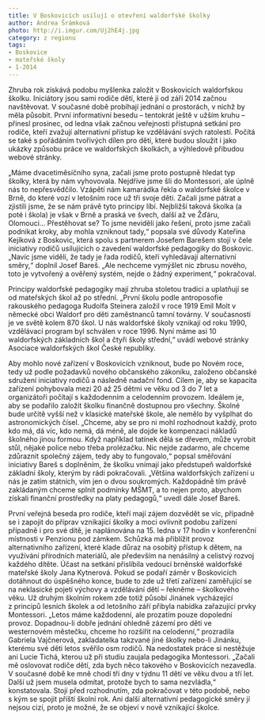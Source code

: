```yaml
---
title: V Boskovicích usilují o otevření waldorfské školky
author: Andrea Šrámková
photo: http://i.imgur.com/Uj2hE4j.jpg
category: z regionu
tags:
- Boskovice
- mateřské školy
- 1-2014
---
```


Zhruba rok získává podobu myšlenka založit v Boskovicích waldorfskou školku. Iniciátory jsou sami rodiče dětí, které ji od září 2014 začnou navštěvovat. V současné době probíhají jednání o prostorách, v nichž by měla působit. První informativní besedu – tentokrát ještě v užším kruhu – přinesl prosinec, od ledna však začnou veřejnosti přístupná setkání pro rodiče, kteří zvažují alternativní přístup ke vzdělávání svých ratolestí. Počítá se také s pořádáním tvořivých dílen pro děti, které budou sloužit i jako ukázky způsobu práce ve waldorfských školkách, a výhledově přibudou webové stránky.

„Máme dvacetiměsíčního syna, začali jsme proto postupně hledat typ školky, která by nám vyhovovala. Nejdříve jsme šli do Montessori, ale úplně nás to nepřesvědčilo. Vzápětí nám kamarádka řekla o waldorfské školce v Brně, do které vozí v letošním roce už tři svoje děti. Začali jsme pátrat a zjistili jsme, že se nám právě tyto principy líbí. Nejbližší taková školka (a poté i škola) je však v Brně a praská ve švech, další až ve Žďáru, Olomouci… Přestěhovat se? To jsme neviděli jako řešení, proto jsme začali podnikat kroky, aby mohla vzniknout tady,“ popsala své důvody Kateřina Kejíková z Boskovic, která spolu s partnerem Josefem Barešem stojí v čele iniciativy rodičů usilujících o zavedení waldorfské pedagogiky do Boskovic.
„Navíc jsme viděli, že tady je řada rodičů, kteří vyhledávají alternativní směry,“ doplnil Josef Bareš. „Ale nechceme vymýšlet nic zbrusu nového, toto je vytvořený a ověřený systém, nejde o žádný experiment,“ pokračoval.

Principy waldorfské pedagogiky mají zhruba stoletou tradici a uplatňují se od mateřských škol až po střední. „První školu podle antroposofie rakouského pedagoga Rudolfa Steinera založil v roce 1919 Emil Molt v německé obci Waldorf pro děti zaměstnanců tamní továrny. V současnosti je ve světě kolem 870 škol. U nás waldorfské školy vznikají od roku 1990, vzdělávací program byl schválen v roce 1996. Nyní máme asi 10 waldorfských základních škol a čtyři školy střední,“ uvádí webové stránky Asociace waldorfských škol České republiky.

Aby mohlo nové zařízení v Boskovicích vzniknout, bude po Novém roce, tedy už podle požadavků nového občanského zákoníku, založeno občanské sdružení iniciativy rodičů a následně nadační fond. Cílem je, aby se kapacita zařízení pohybovala mezi 20 až 25 dětmi ve věku od 3 do 7 let a organizátoři počítají s každodenním a celodenním provozem. Ideálem je, aby se podařilo založit školku finančně dostupnou pro všechny. Školné bude určitě vyšší než v klasické mateřské škole, ale nemělo by vyšplhat do astronomických čísel. „Chceme, aby se pro ni mohl rozhodnout každý, proto kdo má, dá víc, kdo nemá, dá méně, ale dojde ke kompenzaci nákladů školného jinou formou. Když například tatínek dělá se dřevem, může vyrobit stůl, nějaké police nebo třeba prolézačku. Nic nejde zadarmo, ale chceme zdůraznit společný zájem, tedy aby to fungovalo,“ popsal směřování iniciativy Bareš s doplněním, že školku vnímají jako předstupeň waldorfské základní školy, kterým by rádi pokračovali. „Většina waldorfských zařízení u nás je zatím státních, vím jen o dvou soukromých. Každopádně tím právě zakládaným chceme splnit podmínky MŠMT, a to nejen proto, abychom získali finanční prostředky na platy pedagogů,“ uvedl dále Josef Bareš.

První veřejná beseda pro rodiče, kteří mají zájem dozvědět se víc, případně se i zapojit do příprav vznikající školky a moci ovlivnit podobu zařízení případně i pro své dítě, je naplánována na 15. ledna v 17 hodin v konferenční místnosti v Penzionu pod zámkem. Schůzka má přiblížit provoz alternativního zařízení, které klade důraz na osobitý přístup k dětem, na využívání přírodních materiálů, ale především na nenásilný a celistvý rozvoj každého dítěte. Účast na setkání přislíbila vedoucí brněnské waldorfské mateřské školy Jana Kytnerová.
Pokud se podaří záměr v Boskovicích dotáhnout do úspěšného konce, bude to zde už třetí zařízení zaměřující se na neklasické pojetí výchovy a vzdělávání dětí – řekněme – školkového věku. Už druhým školním rokem zde totiž působí Jinánek vycházející z principů lesních školek a od letošního září přibyla nabídka zařazující prvky Montessori. „Letos máme každodenní, ale prozatím pouze dopolední provoz. Dopadnou-li dobře jednání ohledně zázemí pro děti ve westernovém městečku, chceme ho rozšířit na celodenní,“ prozradila Gabriela Vajčnerová, zakladatelka takzvané jiné školky nebo-li Jinánku, kterému své děti letos svěřilo osm rodičů. Na nedostatek práce si nestěžuje ani Lucie Tichá, kterou už při studiu zaujala pedagogika Montessori. „Začali mě oslovovat rodiče dětí, zda bych něco takového v Boskovicích nezavedla. V současné době ke mně chodí tři dny v týdnu 11 dětí ve věku dvou a tří let. Další už jsem musela odmítat, protože bych to sama nezvládla,“ konstatovala. Stojí před rozhodnutím, zda pokračovat v této podobě, nebo s kým se spojit příští školní rok. Ani další alternativní pedagogické směry jí nejsou cizí, proto je možné, že se objeví v nově vznikající školce.
